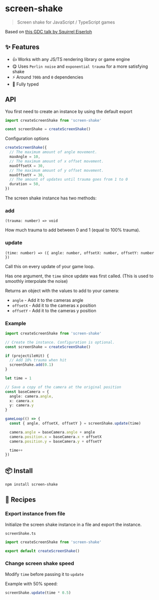 # screen-shake

> Screen shake for JavaScript / TypeScript games

Based on [this GDC talk by Squirrel Eiserloh](https://www.youtube.com/watch?v=tu-Qe66AvtY)

## :sparkles: Features

- :+1: Works with any JS/TS rendering library or game engine
- :yum: Uses `Perlin noise` and `exponential trauma` for a more satisfying shake
- :zap: Around `700b` and `0` dependencies
- :safety_vest: Fully typed

## API

You first need to create an instance by using the default export

```ts
import createScreenShake from 'screen-shake'

const screenShake = createScreenShake()
```

Configuration options

```ts
createScreenShake({
  // The maximum amount of angle movement.
  maxAngle = 10,
  // The maximum amount of x offset movement.
  maxOffsetX = 30,
  // The maximum amount of y offset movement.
  maxOffsetY = 30,
  // The amount of updates until trauma goes from 1 to 0
  duration = 50,
})
```

The screen shake instance has two methods:

### add

`(trauma: number) => void`

How much trauma to add between 0 and 1 (equal to 100% trauma).

### update

`(time: number) => ({ angle: number, offsetX: number, offsetY: number })`

Call this on every update of your game loop.

Has one argument, the `time` since update was first called. (This is used to smoothly interpolate the noise)

Returns an object with the values to add to your camera:

- `angle` - Add it to the cameras angle
- `offsetX` - Add it to the cameras x position
- `offsetY` - Add it to the cameras y position

### Example

```ts
import createScreenShake from 'screen-shake'

// Create the instance. Configuration is optional.
const screenShake = createScreenShake()

if (projectileHit) {
  // Add 10% trauma when hit
  screenShake.add(0.1)
}

let time = 1

// Save a copy of the camera at the original position
const baseCamera = {
  angle: camera.angle,
  x: camera.x
  y: camera.y
}

gameLoop(() => {
  const { angle, offsetX, offsetY } = screenShake.update(time)

  camera.angle = baseCamera.angle + angle
  camera.position.x = baseCamera.x + offsetX
  camera.position.y = baseCamera.y + offsetY

  time++
})
```

## :package: Install

```sh
npm install screen-shake
```

## :book: Recipes

### Export instance from file

Initialize the screen shake instance in a file and export the instance.

`screenShake.ts`

```ts
import createScreenShake from 'screen-shake'

export default createScreenShake()
```

### Change screen shake speed

Modify `time` before passing it to `update`

Example with 50% speed:

```ts
screenShake.update(time * 0.5)
```
